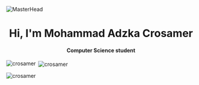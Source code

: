 ![MasterHead](https://user-images.githubusercontent.com/74038190/225813708-98b745f2-7d22-48cf-9150-083f1b00d6c9.gif)


<h1 align="center">Hi, I'm Mohammad Adzka Crosamer</h1>
<h4 align="center">Computer Science student</h4>

<p><img align="left" src="https://github-readme-stats.vercel.app/api/top-langs?username=crosamer&show_icons=true&theme=dark&locale=en&layout=compact" alt="crosamer" /></p>

<p>&nbsp;<img align="center" src="https://github-readme-stats.vercel.app/api?username=crosamer&show_icons=true&theme=dark&locale=en" alt="crosamer" /></p>

<p><img align="center" src="https://github-readme-streak-stats.herokuapp.com/?user=crosamer&theme=dark" alt="crosamer" /></p>
